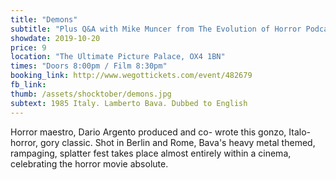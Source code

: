 ```yaml
---
title: "Demons"
subtitle: "Plus Q&A with Mike Muncer from The Evolution of Horror Podcast"
showdate: 2019-10-20
price: 9
location: "The Ultimate Picture Palace, OX4 1BN"
times: "Doors 8:00pm / Film 8:30pm"
booking_link: http://www.wegottickets.com/event/482679
fb_link:
thumb: /assets/shocktober/demons.jpg
subtext: 1985 Italy. Lamberto Bava. Dubbed to English
---
```

Horror maestro, Dario Argento produced and co- wrote this gonzo, Italo-horror, gory classic. Shot in Berlin and Rome, Bava's heavy metal themed, rampaging, splatter fest takes place almost entirely within a cinema, celebrating the horror movie absolute.
